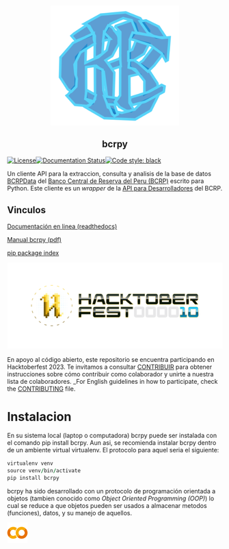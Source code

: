 
<a href="https://bcrpy.vercel.app/"><img src="docs/img/bcrp_poly_logo.png" 
        alt="Picture" 
        width="300" 
        style="display: block; margin: 0 auto" /></a>

<h2 align="center">bcrpy</h2>

[![License](http://img.shields.io/:license-mit-blue.svg?style=flat-square)](https://raw.githubusercontent.com/andrewrgarcia/voxelmap/main/LICENSE)[![Documentation Status](https://readthedocs.org/projects/bcrpy/badge/?version=latest)](https://bcrpy.readthedocs.io/en/latest/?badge=latest)[![Code style: black](https://img.shields.io/badge/code%20style-black-000000.svg)](https://github.com/psf/black)

Un cliente API para la extraccion, consulta y analisis de la base de datos [BCRPData](https://estadisticas.bcrp.gob.pe/estadisticas/series/) del [Banco Central de Reserva del Peru (BCRP)](https://www.bcrp.gob.pe/) escrito para Python. Este cliente es un _wrapper_ de la [API para Desarrolladores](https://estadisticas.bcrp.gob.pe/estadisticas/series/ayuda/api) del BCRP.

## Vinculos 

[Documentación en linea (readthedocs)](https://bcrpy.readthedocs.io/en/latest/) 

[Manual bcrpy (pdf)](https://raw.githubusercontent.com/andrewrgarcia/bcrpy/main/bcrpy.pdf)

[pip package index](https://pypi.org/project/bcrpy/) 

[![](https://github.com/andrewrgarcia/hf10_organizer_event_kit/blob/main/05_logo_set/hf10_horizontal_logos/cmyk/hf10_horz_fcd_cmyk.png?raw=true)](CONTRIBUIR.md)

En apoyo al código abierto, este repositorio se encuentra participando en Hacktoberfest 2023. Te invitamos a consultar [CONTRIBUIR](CONTRIBUIR.md) para obtener instrucciones sobre cómo contribuir como colaborador y unirte a nuestra lista de colaboradores. _For English guidelines in how to participate, check the [CONTRIBUTING](CONTRIBUTING.md) file. 


# Instalacion

En su sistema local (laptop o computadora) bcrpy puede ser instalada con el comando pip install bcrpy. Aun asi, se
recomienda instalar bcrpy dentro de un ambiente virtual virtualenv. El protocolo para aquel seria el siguiente:


```ruby
virtualenv venv
source venv/bin/activate
pip install bcrpy
```

bcrpy ha sido desarrollado con un protocolo de programación orientada a objetos (tambien conocido como *Object
Oriented Programming (OOP)*) lo cual se reduce a que objetos pueden ser usados a almacenar metodos (funciones),
datos, y su manejo de aquellos.


[![](docs/img/colaboratory.svg)](https://colab.research.google.com/drive/1YdyCYeU0S98428WgBg4n9Ad9auKrurQZ?usp=sharing)
